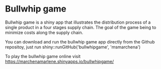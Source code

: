 # Bullwhip game
Bullwhip game is a shiny app that illustrates the distribution process of a single product in a four stages supply chain. The goal of the game being to minimize costs along the supply chain.

You can download and run the bullwhip game app directly from the Github repositoy, just run 
shiny::runGitHub('bullwhipgame', 'msmarchena')

To play the bullwhip game online visit https://marchenamarlene.shinyapps.io/bullwhipgame/
